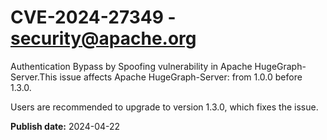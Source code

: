 # CVE-2024-27349 - security@apache.org

Authentication Bypass by Spoofing vulnerability in Apache HugeGraph-Server.This issue affects Apache HugeGraph-Server: from 1.0.0 before 1.3.0.

Users are recommended to upgrade to version 1.3.0, which fixes the issue.



**Publish date:** 2024-04-22
